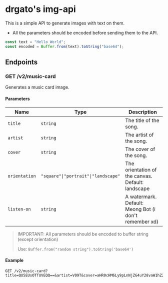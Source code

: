 # drgato's img-api

This is a simple API to generate images with text on them.

- All the parameters should be encoded before sending them to the API.

```js
const text = "Hello World";
const encoded = Buffer.from(text).toString("base64");
```

## Endpoints

### GET /v2/music-card

Generates a music card image.

#### Parameters

| Name     | Type     | Description             |
| -------- | -------- | ----------------------- |
| `title`  | `string` | The title of the song.  |
| `artist` | `string` | The artist of the song. |
| `cover`  | `string` | The cover of the song.  |
| `orientation`  | `"square"\|"portrait"\|"landscape"` | The orientation of the canvas. Default: landscape  |
| `listen-on`  | `string` | A watermark. Default: Meong Bot (i don't remember xd)  |

> IMPORTANT: All parameters should be encoded to buffer string (except orientation)
> 
> Use: `Buffer.from("random string").toString('base64')`

#### Example

```http
GET /v2/music-card?title=QU5EUsOTTUVEQQ==&artist=V09T&cover=aHR0cHM6Ly9pLnNjZG4uY28vaW1hZ2UvYWI2NzYxNmQwMDAwYjI3M2JjZTQ5ODdiNjc5MzhhMGEwMGNkZDg1Mw==&orientation=square
```

